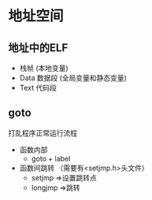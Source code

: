 # 地址空间


## 地址中的ELF

- 栈帧    (本地变量)
- Data 数据段   (全局变量和静态变量)
- Text 代码段



## goto

打乱程序正常运行流程

- 函数内部 
  - goto + label
- 函数间跳转 （需要有<setjmp.h>头文件）
  - setjmp	  =>设置跳转点
  - longjmp   =>跳转